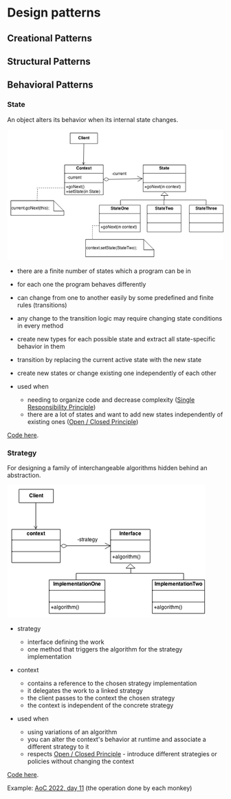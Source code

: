# Design patterns

## Creational Patterns

## Structural Patterns

## Behavioral Patterns

### State

An object alters its behavior when its internal state changes.

![img.png](../img/patterns/behavioralpatterns/state.png)

- there are a finite number of states which a program can be in
- for each one the program behaves differently
- can change from one to another easily by some predefined and finite rules (transitions)
- any change to the transition logic may require changing state conditions in every method


- create new types for each possible state and extract all state-specific behavior in them
- transition by replacing the current active state with the new state
- create new states or change existing one independently of each other


- used when
  - needing to organize code and decrease complexity ([Single Responsibility Principle](../principles/solid/readme.md))
  - there are a lot of states and want to add new states independently of existing ones ([Open / Closed Principle](../principles/solid/readme.md))

[Code here](./blob/main/patterns/behavioralpatterns/state/vendingMachine_test.go).

### Strategy

For designing a family of interchangeable algorithms hidden behind an abstraction.

![img.png](../img/patterns/behavioralpatterns/strategy.png)

- strategy
  - interface defining the work
  - one method that triggers the algorithm for the strategy implementation


- context 
  - contains a reference to the chosen strategy implementation
  - it delegates the work to a linked strategy
  - the client passes to the context the chosen strategy
  - the context is independent of the concrete strategy


- used when
  - using variations of an algorithm
  - you can alter the context's behavior at runtime and associate a different strategy to it
  - respects [Open / Closed Principle](../principles/solid/readme.md) - introduce different strategies or policies without changing the context

[Code here](./blob/main/patterns/behavioralpatterns/strategy/context_test.go).

Example: [AoC 2022, day 11](https://adventofcode.com/2022/day/11) (the operation done by each monkey)